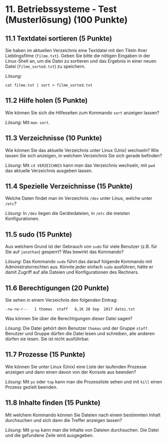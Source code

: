# 11. Betriebssysteme - Test (Musterlösung) (100 Punkte)

## 11.1 Textdatei sortieren (5 Punkte)
Sie haben im aktuellen Verzeichnis eine Textdatei mit den Titeln Ihrer Lieblingsfilme (`filme.txt`). Geben Sie bitte die nötigen Eingaben in der Linux-Shell an, um die Datei zu sortieren und das Ergebnis in einer neuen Datei (`filme_sorted.txt`) zu speichern.

*Lösung:*

```console
cat filme.txt | sort > filme_sorted.txt
```

## 11.2 Hilfe holen (5 Punkte)
Wie können Sie sich die Hilfeseiten zum Kommando `sort` anzeigen lassen?

*Lösung:*
Mit `man sort`.

## 11.3 Verzeichnisse (10 Punkte)
Wie können Sie das aktuelle Verzeichnis unter Linux (Unix) wechseln? Wie lassen Sie sich anzeigen, in welchem Verzeichnis Sie sich gerade befinden?

*Lösung:*
Mit `cd VERZEICHNIS` kann man das Verzeichnis wechseln, mit `pwd` das aktuelle Verzeichnis ausgeben lassen.

## 11.4 Spezielle Verzeichnisse (15 Punkte)
Welche Daten findet man im Verzeichnis `/dev` unter Linux, welche unter `/etc`?

*Lösung:*
In `/dev` liegen die Gerätedateien, in `/etc` die meisten Konfigurationen.

## 11.5 sudo (15 Punkte)
Aus welchem Grund ist der Gebrauch von `sudo` für viele Benutzer (z.B. für Sie auf `jonathan`) gesperrt? Was bewirkt das Kommando?

*Lösung:*
Das Kommando `sudo` führt das darauf folgende Kommando mit Administratorrechten aus. Könnte jeder einfach `sudo` ausführen, hätte er damit Zugriff auf alle Dateien und Konfigurationen des Rechners.

## 11.6 Berechtigungen (20 Punkte)
Sie sehen in einem Verzeichnis den folgenden Eintrag:

```console
-rw-rw-r--   1 thomas  staff   6,1K 28 Sep  2017 datei.txt
```

Was können Sie über die Berechtigungen dieser Datei sagen?

*Lösung:*
Die Datei gehört dem Benutzer `thomas` und der Gruppe `staff`. Benutzer und Gruppe dürfen die Datei lesen und schreiben, alle anderen dürfen sie lesen. Sie ist nicht ausführbar.

## 11.7 Prozesse (15 Punkte)
Wie können Sie unter Linux (Unix) eine Liste der laufenden Prozesse anzeigen und dann einen davon von der Konsole aus beenden?

*Lösung:*
Mit `ps` oder `top` kann man die Prozessliste sehen und mit `kill` einen Prozess gezielt beenden.

## 11.8 Inhalte finden (15 Punkte)
Mit welchem Kommando können Sie Dateien nach einem bestimmten Inhalt durchsuchen und sich dann die Treffer anzeigen lassen?

*Lösung:*
Mit `grep` kann man die Inhalte von Dateien durchsuchen. Die Datei und die gefundene Zeile wird ausgegeben.

